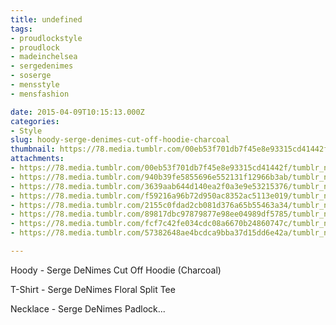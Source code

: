 ```yaml
---
title: undefined
tags:
- proudlockstyle
- proudlock
- madeinchelsea
- sergedenimes
- soserge
- mensstyle
- mensfashion

date: 2015-04-09T10:15:13.000Z
categories:
- Style
slug: hoody-serge-denimes-cut-off-hoodie-charcoal
thumbnail: https://78.media.tumblr.com/00eb53f701db7f45e8e93315cd41442f/tumblr_nmjb5dFuN81rhrm24o1_540.jpg
attachments:
- https://78.media.tumblr.com/00eb53f701db7f45e8e93315cd41442f/tumblr_nmjb5dFuN81rhrm24o1_1280.jpg
- https://78.media.tumblr.com/940b39fe5855696e552131f12966b3ab/tumblr_nmjb5dFuN81rhrm24o3_1280.jpg
- https://78.media.tumblr.com/3639aab644d140ea2f0a3e9e53215376/tumblr_nmjb5dFuN81rhrm24o2_1280.jpg
- https://78.media.tumblr.com/f59216a96b72d950ac8352ac5113e019/tumblr_nmjb5dFuN81rhrm24o4_1280.jpg
- https://78.media.tumblr.com/2155c0fdad2cb081d376a65b55463a34/tumblr_nmjb5dFuN81rhrm24o5_1280.jpg
- https://78.media.tumblr.com/89817dbc97879877e98ee04989df5785/tumblr_nmjb5dFuN81rhrm24o6_1280.jpg
- https://78.media.tumblr.com/fcf7c42fe034cdc08a6670b24860747c/tumblr_nmjb5dFuN81rhrm24o7_1280.jpg
- https://78.media.tumblr.com/57382648ae4bcdca9bba37d15dd6e42a/tumblr_nmjb5dFuN81rhrm24o8_1280.jpg

---
```


Hoody -  Serge DeNimes Cut Off Hoodie (Charcoal)

 T-Shirt -  Serge DeNimes Floral Split Tee

 Necklace -  Serge DeNimes Padlock...
